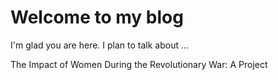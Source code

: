 # Welcome to my blog

I'm glad you are here. I plan to talk about ...

The Impact of Women During the Revolutionary War:
A Project
